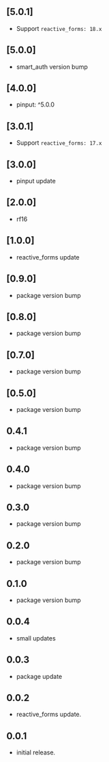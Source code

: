 ## [5.0.1]

* Support `reactive_forms: 18.x`

## [5.0.0]

* smart_auth version bump

## [4.0.0]

* pinput: ^5.0.0

## [3.0.1]

* Support `reactive_forms: 17.x`

## [3.0.0]

* pinput update

## [2.0.0]

* rf16

## [1.0.0]

* reactive_forms update

## [0.9.0]

* package version bump

## [0.8.0]

* package version bump

## [0.7.0]

* package version bump

## [0.5.0]

* package version bump

## 0.4.1

* package version bump

## 0.4.0

* package version bump

## 0.3.0

* package version bump

## 0.2.0

* package version bump

## 0.1.0

* package version bump

## 0.0.4

* small updates

## 0.0.3

* package update

## 0.0.2

* reactive_forms update.

## 0.0.1

* initial release.
